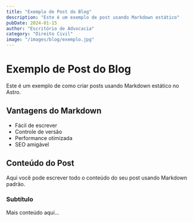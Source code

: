 ```yaml
---
title: "Exemplo de Post do Blog"
description: "Este é um exemplo de post usando Markdown estático"
pubDate: 2024-01-15
author: "Escritório de Advocacia"
category: "Direito Civil"
image: "/images/blog/exemplo.jpg"
---
```


# Exemplo de Post do Blog

Este é um exemplo de como criar posts usando Markdown estático no Astro.

## Vantagens do Markdown

- Fácil de escrever
- Controle de versão
- Performance otimizada
- SEO amigável

## Conteúdo do Post

Aqui você pode escrever todo o conteúdo do seu post usando Markdown padrão.

### Subtítulo

Mais conteúdo aqui...